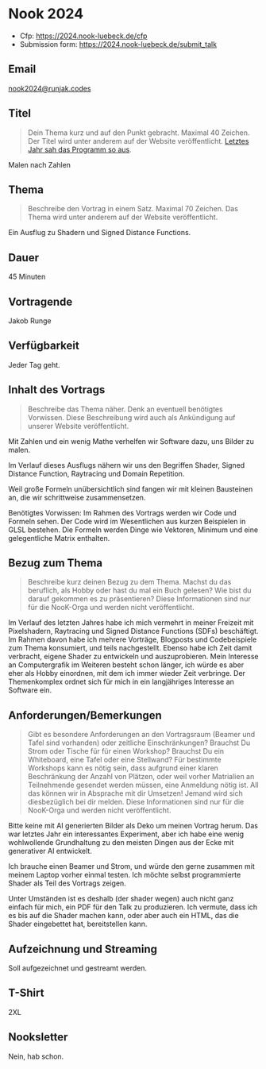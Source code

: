 # Nook 2024

- Cfp: https://2024.nook-luebeck.de/cfp
- Submission form: https://2024.nook-luebeck.de/submit_talk

## Email

nook2024@runjak.codes

## Titel

> Dein Thema kurz und auf den Punkt gebracht. Maximal 40 Zeichen. Der Titel wird unter anderem auf der Website veröffentlicht.
> [Letztes Jahr sah das Programm so aus](https://2023.nook-luebeck.de/schedule/#day0).

Malen nach Zahlen

## Thema

> Beschreibe den Vortrag in einem Satz. Maximal 70 Zeichen. Das Thema wird unter anderem auf der Website veröffentlicht.

Ein Ausflug zu Shadern und Signed Distance Functions.

## Dauer

45 Minuten

## Vortragende

Jakob Runge

## Verfügbarkeit

Jeder Tag geht.

## Inhalt des Vortrags

> Beschreibe das Thema näher. Denk an eventuell benötigtes Vorwissen.
> Diese Beschreibung wird auch als Ankündigung auf unserer Website veröffentlicht.

Mit Zahlen und ein wenig Mathe verhelfen wir Software dazu, uns Bilder zu malen.

Im Verlauf dieses Ausflugs nähern wir uns den Begriffen
Shader, Signed Distance Function, Raytracing und Domain Repetition.

Weil große Formeln unübersichtlich sind fangen wir mit kleinen Bausteinen an, die wir schrittweise zusammensetzen.

Benötigtes Vorwissen:
Im Rahmen des Vortrags werden wir Code und Formeln sehen.
Der Code wird im Wesentlichen aus kurzen Beispielen in GLSL bestehen.
Die Formeln werden Dinge wie Vektoren, Minimum und eine gelegentliche Matrix enthalten.

## Bezug zum Thema

> Beschreibe kurz deinen Bezug zu dem Thema.
> Machst du das beruflich, als Hobby oder hast du mal ein Buch gelesen?
> Wie bist du darauf gekommen es zu präsentieren?
> Diese Informationen sind nur für die NooK-Orga und werden nicht veröffentlicht.

Im Verlauf des letzten Jahres habe ich mich vermehrt in meiner Freizeit mit Pixelshadern, Raytracing und Signed Distance Functions (SDFs) beschäftigt. Im Rahmen davon habe ich mehrere Vorträge, Blogposts und Codebeispiele zum Thema konsumiert, und teils nachgestellt. Ebenso habe ich Zeit damit verbracht, eigene Shader zu entwickeln und auszuprobieren.
Mein Interesse an Computergrafik im Weiteren besteht schon länger, ich würde es aber eher als Hobby einordnen, mit dem ich immer wieder Zeit verbringe. Der Themenkomplex ordnet sich für mich in ein langjähriges Interesse an Software ein.

## Anforderungen/Bemerkungen

> Gibt es besondere Anforderungen an den Vortragsraum (Beamer und Tafel sind vorhanden) oder zeitliche Einschränkungen?
> Brauchst Du Strom oder Tische für für einen Workshop?
> Brauchst Du ein Whiteboard, eine Tafel oder eine Stellwand?
> Für bestimmte Workshops kann es nötig sein, dass aufgrund einer klaren Beschränkung der Anzahl von Plätzen,
> oder weil vorher Matrialien an Teilnehmende gesendet werden müssen, eine Anmeldung nötig ist.
> All das können wir in Absprache mit dir Umsetzen!
> Jemand wird sich diesbezüglich bei dir melden.
> Diese Informationen sind nur für die NooK-Orga und werden nicht veröffentlicht.

Bitte keine mit AI generierten Bilder als Deko um meinen Vortrag herum.
Das war letztes Jahr ein interessantes Experiment,
aber ich habe eine wenig wohlwollende Grundhaltung zu den meisten Dingen aus der Ecke mit generativer AI entwickelt.

Ich brauche einen Beamer und Strom, und würde den gerne zusammen mit meinem Laptop vorher einmal testen.
Ich möchte selbst programmierte Shader als Teil des Vortrags zeigen.

Unter Umständen ist es deshalb (der shader wegen) auch nicht ganz einfach für mich, ein PDF für den Talk zu produzieren.
Ich vermute, dass ich es bis auf die Shader machen kann, oder aber auch ein HTML, das die Shader eingebettet hat, bereitstellen kann.

## Aufzeichnung und Streaming

Soll aufgezeichnet und gestreamt werden.

## T-Shirt

2XL

## Nooksletter

Nein, hab schon.
